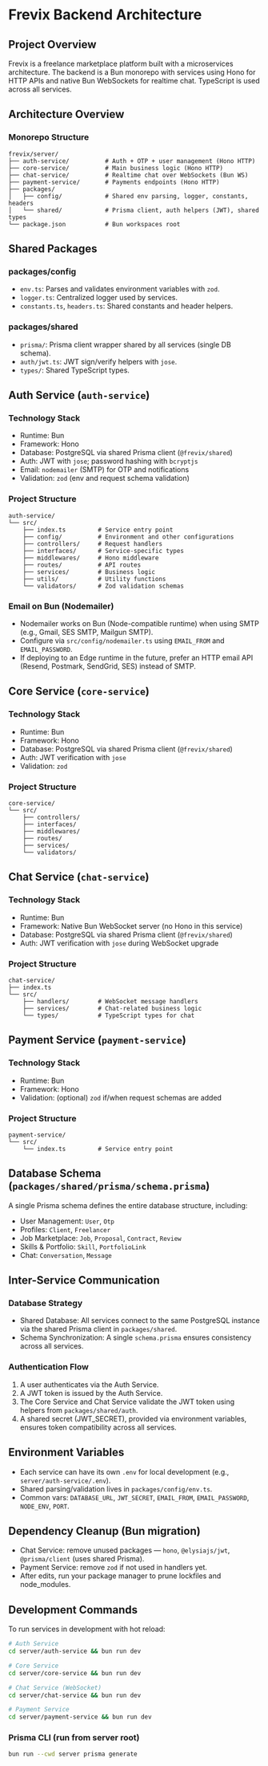 # Frevix Backend Architecture

## Project Overview
Frevix is a freelance marketplace platform built with a microservices architecture. The backend is a Bun monorepo with services using Hono for HTTP APIs and native Bun WebSockets for realtime chat. TypeScript is used across all services.

## Architecture Overview

### Monorepo Structure
```
frevix/server/
├── auth-service/          # Auth + OTP + user management (Hono HTTP)
├── core-service/          # Main business logic (Hono HTTP)
├── chat-service/          # Realtime chat over WebSockets (Bun WS)
├── payment-service/       # Payments endpoints (Hono HTTP)
├── packages/
│   ├── config/            # Shared env parsing, logger, constants, headers
│   └── shared/            # Prisma client, auth helpers (JWT), shared types
└── package.json           # Bun workspaces root
```

## Shared Packages

### packages/config
- `env.ts`: Parses and validates environment variables with `zod`.
- `logger.ts`: Centralized logger used by services.
- `constants.ts`, `headers.ts`: Shared constants and header helpers.

### packages/shared
- `prisma/`: Prisma client wrapper shared by all services (single DB schema).
- `auth/jwt.ts`: JWT sign/verify helpers with `jose`.
- `types/`: Shared TypeScript types.

## Auth Service (`auth-service`)

### Technology Stack
- Runtime: Bun
- Framework: Hono
- Database: PostgreSQL via shared Prisma client (`@frevix/shared`)
- Auth: JWT with `jose`; password hashing with `bcryptjs`
- Email: `nodemailer` (SMTP) for OTP and notifications
- Validation: `zod` (env and request schema validation)

### Project Structure
```
auth-service/
└── src/
    ├── index.ts         # Service entry point
    ├── config/          # Environment and other configurations
    ├── controllers/     # Request handlers
    ├── interfaces/      # Service-specific types
    ├── middlewares/     # Hono middleware
    ├── routes/          # API routes
    ├── services/        # Business logic
    ├── utils/           # Utility functions
    └── validators/      # Zod validation schemas
```

### Email on Bun (Nodemailer)
- Nodemailer works on Bun (Node-compatible runtime) when using SMTP (e.g., Gmail, SES SMTP, Mailgun SMTP).
- Configure via `src/config/nodemailer.ts` using `EMAIL_FROM` and `EMAIL_PASSWORD`.
- If deploying to an Edge runtime in the future, prefer an HTTP email API (Resend, Postmark, SendGrid, SES) instead of SMTP.

## Core Service (`core-service`)

### Technology Stack
- Runtime: Bun
- Framework: Hono
- Database: PostgreSQL via shared Prisma client (`@frevix/shared`)
- Auth: JWT verification with `jose`
- Validation: `zod`

### Project Structure
```
core-service/
└── src/
    ├── controllers/
    ├── interfaces/
    ├── middlewares/
    ├── routes/
    ├── services/
    └── validators/
```

## Chat Service (`chat-service`)

### Technology Stack
- Runtime: Bun
- Framework: Native Bun WebSocket server (no Hono in this service)
- Database: PostgreSQL via shared Prisma client (`@frevix/shared`)
- Auth: JWT verification with `jose` during WebSocket upgrade

### Project Structure
```
chat-service/
├── index.ts
└── src/
    ├── handlers/        # WebSocket message handlers
    ├── services/        # Chat-related business logic
    └── types/           # TypeScript types for chat
```

## Payment Service (`payment-service`)

### Technology Stack
- Runtime: Bun
- Framework: Hono
- Validation: (optional) `zod` if/when request schemas are added

### Project Structure
```
payment-service/
└── src/
    └── index.ts         # Service entry point
```

## Database Schema (`packages/shared/prisma/schema.prisma`)

A single Prisma schema defines the entire database structure, including:
- User Management: `User`, `Otp`
- Profiles: `Client`, `Freelancer`
- Job Marketplace: `Job`, `Proposal`, `Contract`, `Review`
- Skills & Portfolio: `Skill`, `PortfolioLink`
- Chat: `Conversation`, `Message`

## Inter-Service Communication

### Database Strategy
- Shared Database: All services connect to the same PostgreSQL instance via the shared Prisma client in `packages/shared`.
- Schema Synchronization: A single `schema.prisma` ensures consistency across all services.

### Authentication Flow
1. A user authenticates via the Auth Service.
2. A JWT token is issued by the Auth Service.
3. The Core Service and Chat Service validate the JWT token using helpers from `packages/shared/auth`.
4. A shared secret (JWT_SECRET), provided via environment variables, ensures token compatibility across all services.

## Environment Variables
- Each service can have its own `.env` for local development (e.g., `server/auth-service/.env`).
- Shared parsing/validation lives in `packages/config/env.ts`.
- Common vars: `DATABASE_URL`, `JWT_SECRET`, `EMAIL_FROM`, `EMAIL_PASSWORD`, `NODE_ENV`, `PORT`.

## Dependency Cleanup (Bun migration)
- Chat Service: remove unused packages — `hono`, `@elysiajs/jwt`, `@prisma/client` (uses shared Prisma).
- Payment Service: remove `zod` if not used in handlers yet.
- After edits, run your package manager to prune lockfiles and node_modules.

## Development Commands
To run services in development with hot reload:

```bash
# Auth Service
cd server/auth-service && bun run dev

# Core Service
cd server/core-service && bun run dev

# Chat Service (WebSocket)
cd server/chat-service && bun run dev

# Payment Service
cd server/payment-service && bun run dev
```

### Prisma CLI (run from server root)
```bash
bun run --cwd server prisma generate
```
